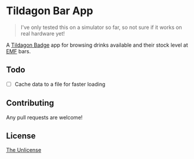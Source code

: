 # Tildagon Bar App

> I've only tested this on a simulator so far, so not sure if it works on real hardware yet!

A [Tildagon Badge](https://tildagon.badge.emfcamp.org/) app for browsing drinks available and their stock level at [EMF](https://emfcamp.org) bars.

## Todo

- [ ] Cache data to a file for faster loading

## Contributing

Any pull requests are welcome!

## License

[The Unlicense](https://unlicense.org/)
